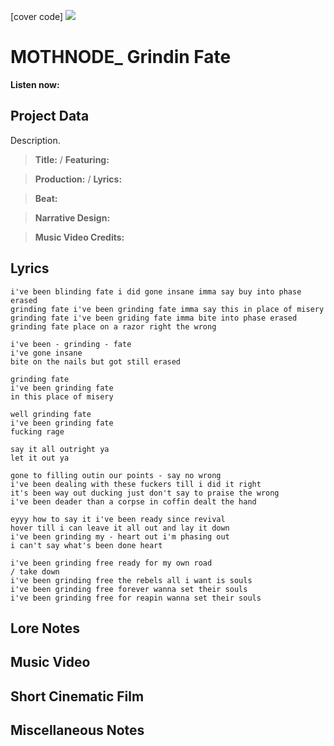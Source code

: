 [cover code] ![](57175019_319474918741616_8502199518755923887_n.jpg)

# MOTHNODE_ Grindin Fate

**Listen now:** 

## Project Data

Description.

> **Title:**  / **Featuring:** 

> **Production:**  / **Lyrics:** 

> **Beat:**

> **Narrative Design:**

> **Music Video Credits:**


## Lyrics

```
i've been blinding fate i did gone insane imma say buy into phase erased
grinding fate i've been grinding fate imma say this in place of misery
grinding fate i've been griding fate imma bite into phase erased
grinding fate place on a razor right the wrong

i've been - grinding - fate
i've gone insane
bite on the nails but got still erased

grinding fate
i've been grinding fate
in this place of misery

well grinding fate
i've been grinding fate
fucking rage

say it all outright ya
let it out ya

gone to filling outin our points - say no wrong
i've been dealing with these fuckers till i did it right
it's been way out ducking just don't say to praise the wrong
i've been deader than a corpse in coffin dealt the hand

eyyy how to say it i've been ready since revival
hover till i can leave it all out and lay it down
i've been grinding my - heart out i'm phasing out
i can't say what's been done heart

i've been grinding free ready for my own road                               / take down
i've been grinding free the rebels all i want is souls
i've been grinding free forever wanna set their souls
i've been grinding free for reapin wanna set their souls

```

## Lore Notes

## Music Video

## Short Cinematic Film

## Miscellaneous Notes
